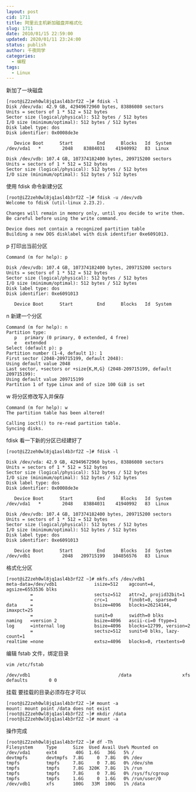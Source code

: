 ```yaml
---
layout: post
cid: 1711
title: 阿里云主机新加磁盘并格式化
slug: 1711
date: 2010/01/15 22:59:00
updated: 2020/01/11 23:24:00
status: publish
author: 千夜同学
categories: 
  - 编程
tags: 
  - Linux
---
```



新加了一块磁盘

    [root@iZ2zeh0wl8jq1asl4b3rf2Z ~]# fdisk -l
    Disk /dev/vda: 42.9 GB, 42949672960 bytes, 83886080 sectors
    Units = sectors of 1 * 512 = 512 bytes
    Sector size (logical/physical): 512 bytes / 512 bytes
    I/O size (minimum/optimal): 512 bytes / 512 bytes
    Disk label type: dos
    Disk identifier: 0x0008de3e
    
       Device Boot      Start         End      Blocks   Id  System
    /dev/vda1   *        2048    83884031    41940992   83  Linux
    
    Disk /dev/vdb: 107.4 GB, 107374182400 bytes, 209715200 sectors
    Units = sectors of 1 * 512 = 512 bytes
    Sector size (logical/physical): 512 bytes / 512 bytes
    I/O size (minimum/optimal): 512 bytes / 512 bytes

<!--more-->

使用 fdisk 命令新建分区

    [root@iZ2zeh0wl8jq1asl4b3rf2Z ~]# fdisk -u /dev/vdb
    Welcome to fdisk (util-linux 2.23.2).
    
    Changes will remain in memory only, until you decide to write them.
    Be careful before using the write command.
    
    Device does not contain a recognized partition table
    Building a new DOS disklabel with disk identifier 0xe6091013.

p 打印出当前分区

    Command (m for help): p
    
    Disk /dev/vdb: 107.4 GB, 107374182400 bytes, 209715200 sectors
    Units = sectors of 1 * 512 = 512 bytes
    Sector size (logical/physical): 512 bytes / 512 bytes
    I/O size (minimum/optimal): 512 bytes / 512 bytes
    Disk label type: dos
    Disk identifier: 0xe6091013
    
       Device Boot      Start         End      Blocks   Id  System

n 新建一个分区

    Command (m for help): n
    Partition type:
       p   primary (0 primary, 0 extended, 4 free)
       e   extended
    Select (default p): p
    Partition number (1-4, default 1): 1
    First sector (2048-209715199, default 2048):
    Using default value 2048
    Last sector, +sectors or +size{K,M,G} (2048-209715199, default 209715199):
    Using default value 209715199
    Partition 1 of type Linux and of size 100 GiB is set

w 将分区修改写入并保存

    Command (m for help): w
    The partition table has been altered!
    
    Calling ioctl() to re-read partition table.
    Syncing disks.

fdisk 看一下新的分区已经建好了

    [root@iZ2zeh0wl8jq1asl4b3rf2Z ~]# fdisk -l
    
    Disk /dev/vda: 42.9 GB, 42949672960 bytes, 83886080 sectors
    Units = sectors of 1 * 512 = 512 bytes
    Sector size (logical/physical): 512 bytes / 512 bytes
    I/O size (minimum/optimal): 512 bytes / 512 bytes
    Disk label type: dos
    Disk identifier: 0x0008de3e
    
       Device Boot      Start         End      Blocks   Id  System
    /dev/vda1   *        2048    83884031    41940992   83  Linux
    
    Disk /dev/vdb: 107.4 GB, 107374182400 bytes, 209715200 sectors
    Units = sectors of 1 * 512 = 512 bytes
    Sector size (logical/physical): 512 bytes / 512 bytes
    I/O size (minimum/optimal): 512 bytes / 512 bytes
    Disk label type: dos
    Disk identifier: 0xe6091013
    
       Device Boot      Start         End      Blocks   Id  System
    /dev/vdb1            2048   209715199   104856576   83  Linux

格式化分区

    [root@iZ2zeh0wl8jq1asl4b3rf2Z ~]# mkfs.xfs /dev/vdb1
    meta-data=/dev/vdb1              isize=512    agcount=4, agsize=6553536 blks
             =                       sectsz=512   attr=2, projid32bit=1
             =                       crc=1        finobt=0, sparse=0
    data     =                       bsize=4096   blocks=26214144, imaxpct=25
             =                       sunit=0      swidth=0 blks
    naming   =version 2              bsize=4096   ascii-ci=0 ftype=1
    log      =internal log           bsize=4096   blocks=12799, version=2
             =                       sectsz=512   sunit=0 blks, lazy-count=1
    realtime =none                   extsz=4096   blocks=0, rtextents=0

编辑 fstab 文件，绑定目录

    vim /etc/fstab
    
    /dev/vdb1                                 /data                   xfs     defaults        0 0

挂载 要挂载的目录必须存在才可以

    [root@iZ2zeh0wl8jq1asl4b3rf2Z ~]# mount -a
    mount: mount point /data does not exist
    [root@iZ2zeh0wl8jq1asl4b3rf2Z ~]# mkdir /data
    [root@iZ2zeh0wl8jq1asl4b3rf2Z ~]# mount -a

操作完成

    [root@iZ2zeh0wl8jq1asl4b3rf2Z ~]# df -Th
    Filesystem     Type      Size  Used Avail Use% Mounted on
    /dev/vda1      ext4       40G  1.6G   36G   5% /
    devtmpfs       devtmpfs  7.8G     0  7.8G   0% /dev
    tmpfs          tmpfs     7.8G     0  7.8G   0% /dev/shm
    tmpfs          tmpfs     7.8G  320K  7.8G   1% /run
    tmpfs          tmpfs     7.8G     0  7.8G   0% /sys/fs/cgroup
    tmpfs          tmpfs     1.6G     0  1.6G   0% /run/user/0
    /dev/vdb1      xfs       100G   33M  100G   1% /data
